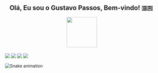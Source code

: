 <h2 align="center">Olá, Eu sou o Gustavo Passos, Bem-vindo! 🇧🇷</h2>

<!-- Alinhando imagem ao lado do texto e do ícone do Discord -->
<div style="display: flex; align-items: center; justify-content: center; gap: 20px;">
  <img src="https://raw.githubusercontent.com/sanjay-kv/sanjay-kv/main/Assets/illustration.png" width="100px" height="100px" align="right">
  
</div>

<div style="margin-top: 20px;">
<a href="https://instagram.com/gustavopassosx/" target="_blank"><img src="https://img.shields.io/badge/-Instagram-%23E4405F?style=for-the-badge&logo=instagram&logoColor=white" target="_blank"></a>
<a href="https://www.linkedin.com/in/gustavo-passos-733b2b225/" target="_blank"><img src="https://img.shields.io/badge/-LinkedIn-%230077B5?style=for-the-badge&logo=linkedin&logoColor=white" target="_blank"></a>
<a href="mailto:Gusapas26@gmail.com"><img src="https://img.shields.io/badge/Gmail-D14836?style=for-the-badge&logo=gmail&logoColor=white" target="_blank"></a>
<a href="https://discord.com/channels/Hard#9045" target="_blank"><img src="https://img.shields.io/badge/-Discord-%230067C5?style=for-the-badge&logo=discord&logoColor=white" target="_blank"></a>
</div>
  
![Snake animation](https://github.com/Passossss/Passossss/blob/output/github-contribution-grid-snake.svg)
